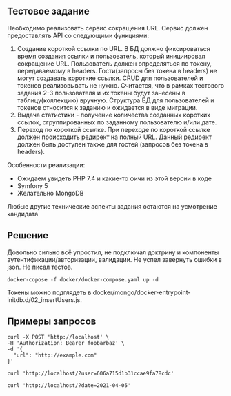 ## Тестовое задание


Необходимо реализовать сервис сокращения URL. Сервис должен предоставлять API со следующими функциями:
1. Создание короткой ссылки по URL. В БД должно фиксироваться время создания ссылки и пользователь, который инициировал сокращение URL. Пользователь должен определяться по токену, передаваемому в headers. Гости(запросы без токена в headers) не могут создавать короткие ссылки. CRUD для пользователей и токенов реализовывать не нужно. Считается, что в рамках тестового задания 2-3 пользователя и их токены будут занесены в таблицу(коллекцию) вручную. Структура БД для пользователей и токенов относится к заданию и ожидается в виде миграции.
2. Выдача статистики - получение количества созданных коротких ссылок, сгруппированных по заданному пользователю и/или дате.
3. Переход по короткой ссылке. При переходе по короткой ссылке должен происходить редирект на полный URL. Данный редирект должен быть доступен также для гостей (запросов без токена в headers).
   
Особенности реализации:
- Ожидаем увидеть PHP 7.4 и какие-то фичи из этой версии в коде 
- Symfony 5
- Желательно MongoDB
  
Любые другие технические аспекты задания остаются на усмотрение кандидата


## Решение

Довольно сильно всё упростил, не подключал доктрину и компоненты аутентификации/авторизации, валидации.
Не успел завернуть ошибки в json. Не писал тестов.

```shell
docker-copose -f docker/docker-compose.yaml up -d
```

Токены можно подглядеть в docker/mongo/docker-entrypoint-initdb.d/02_insertUsers.js.

## Примеры запросов

```shell
curl -X POST 'http://localhost' \
-H 'Authorization: Bearer foobarbaz' \
-d '{
  "url": "http://example.com"
}'
```

```shell
curl 'http://localhost/?user=606a715d1b31ccae9fa78cdc'
```

```shell
curl 'http://localhost/?date=2021-04-05'
```
